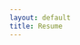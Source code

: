 ```yaml
---
layout: default
title: Resume
---
```

<object type="application/pdf" data="/assets/pdf/Benjamin Culmer Resume.pdf" height="1125in" width="100%"/>
